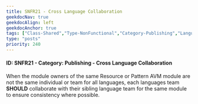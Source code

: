 ```yaml
---
title: SNFR21 - Cross Language Collaboration
geekdocNav: true
geekdocAlign: left
geekdocAnchor: true
tags: ["Class-Shared","Type-NonFunctional","Category-Publishing","Language-Shared","Enforcement-SHOULD","Persona-Owner","Persona-Contributor","Lifecycle-Maintenance"]
type: "posts"
priority: 240
---
```


#### ID: SNFR21 - Category: Publishing - Cross Language Collaboration

When the module owners of the same Resource or Pattern AVM module are not the same individual or team for all languages, each languages team **SHOULD** collaborate with their sibling language team for the same module to ensure consistency where possible.
